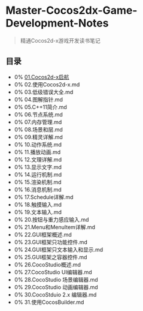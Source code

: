 # Master-Cocos2dx-Game-Development-Notes
> 精通Cocos2d-x游戏开发读书笔记

## 目录
- 0% [01.Cocos2d-x启航](./01.Cocos2d-x启航.md)
- 0% 02.使用Cocos2d-x.md           
- 0% 03.低级错误大全.md            
- 0% 04.图解指针.md
- 0% 05.C++11简介.md
- 0% 06.节点系统.md
- 0% 07.内存管理.md
- 0% 08.场景和层.md
- 0% 09.精灵详解.md
- 0% 10.动作系统.md
- 0% 11.播放动画.md
- 0% 12.文理详解.md
- 0% 13.显示文字.md
- 0% 14.运行机制.md
- 0% 15.渲染机制.md
- 0% 16.消息机制.md
- 0% 17.Schedule详解.md
- 0% 18.触摸输入.md
- 0% 19.文本输入.md
- 0% 20.按钮与重力感应输入.md
- 0% 21.Menu和MenuItem详解.md
- 0% 22.GUI框架概述.md
- 0% 23.GUI框架只功能控件.md
- 0% 24.GUI框架只文本输入和显示.md
- 0% 25.GUI框架之容器控件.md
- 0% 26.CocoStudio概述.md
- 0% 27.CocoStudio UI编辑器.md
- 0% 28.CocoStudio 场景编辑器.md
- 0% 29.CocoStudio 动画编辑器.md
- 0% 30.CocoStduio 2.x 编辑器.md
- 0% 31.使用CocosBuilder.md